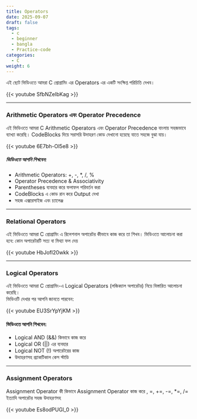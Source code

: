 ```yaml
---
title: Operators
date: 2025-09-07
draft: false
tags:
  - c
  - beginner
  - bangla
  - Practice-code
categories:
  - C
weight: 6
---
```


এই ছোট ভিডিওতে আমরা C প্রোগ্রামিং এর Operators এর একটি সংক্ষিপ্ত পরিচিতি দেখব।

{{< youtube SfbNZeIbKag >}}

---

### Arithmetic Operators এবং Operator Precedence

এই ভিডিওতে আমরা C Arithmetic Operators এবং Operator Precedence বাংলায় সহজভাবে ব্যাখ্যা করেছি। CodeBlocks দিয়ে সরাসরি উদাহরণ কোড দেখানো হয়েছে যাতে সহজে বুঝা যায়।

{{< youtube 6E7bh-Ol5e8 >}}
<br>

##### ভিডিওতে আপনি শিখবেন:

- Arithmetic Operators: +, -, \*, /, %
- Operator Precedence & Associativity
- Parentheses ব্যবহার করে ফলাফল পরিবর্তন করা
- CodeBlocks এ কোড রান করে Output দেখা
- সহজ এক্সারসাইজ এবং চ্যালেঞ্জ

---

### Relational Operators

এই ভিডিওতে আমরা C প্রোগ্রামিং এ রিলেশনাল অপারেটর কীভাবে কাজ করে তা শিখব।
ভিডিওতে আলোচনা করা হবে:
কোন অপারেটরটি সত্য বা মিথ্যা ফল দেয়

{{< youtube HbJofI20wkk >}}

---

### Logical Operators

এই ভিডিওতে আমরা C প্রোগ্রামিং-এ Logical Operators (লজিক্যাল অপারেটর) নিয়ে বিস্তারিত আলোচনা করেছি।  
ভিডিওটি দেখার পর আপনি জানতে পারবেন:

{{< youtube EU3SrYpYjKM >}}

#### ভিডিওতে আপনি শিখবেন:

- Logical AND (&&) কিভাবে কাজ করে
- Logical OR (||) এর ব্যবহার
- Logical NOT (!) অপারেটরের কাজ
- উদাহরণসহ প্র্যাকটিকাল কেস স্টাডি

---

### Assignment Operators

Assignment Operator কী কিভাবে Assignment Operator কাজ করে ,
=, +=, -=, \*=, /= ইত্যাদি অপারেটর সহজ উদাহরণসহ

{{< youtube Es8odPUGl_0 >}}
